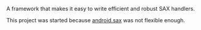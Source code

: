 A framework that makes it easy to write efficient and robust SAX handlers.

This project was started because [android.sax](http://developer.android.com/reference/android/sax/package-summary.html) was not flexible enough.
